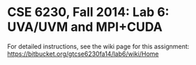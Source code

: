 # CSE 6230, Fall 2014: Lab 6: UVA/UVM and MPI+CUDA #

For detailed instructions, see the wiki page for this assignment: https://bitbucket.org/gtcse6230fa14/lab6/wiki/Home
